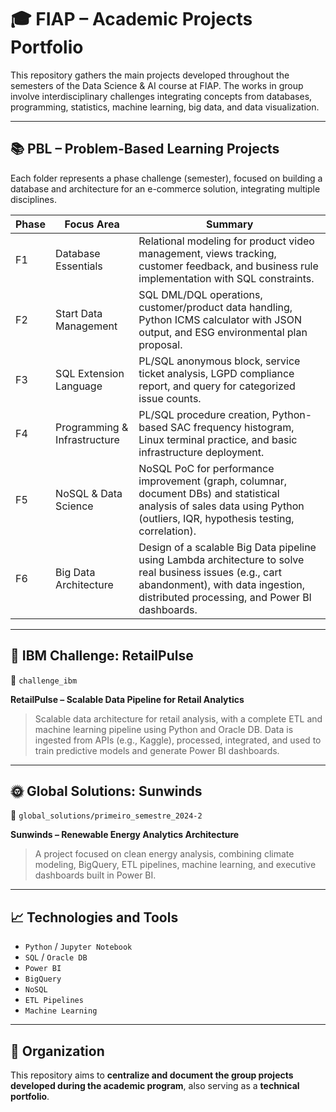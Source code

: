 # 🎓 FIAP – Academic Projects Portfolio

This repository gathers the main projects developed throughout the semesters of the Data Science & AI course at FIAP. The works in group involve interdisciplinary challenges integrating concepts from databases, programming, statistics, machine learning, big data, and data visualization.

---

## 📚 PBL – Problem-Based Learning Projects

Each folder represents a phase challenge (semester), focused on building a database and architecture for an e-commerce solution, integrating multiple disciplines.

| Phase | Focus Area | Summary |
|-------|------------|---------|
| F1 | Database Essentials | Relational modeling for product video management, views tracking, customer feedback, and business rule implementation with SQL constraints. |
| F2 | Start Data Management | SQL DML/DQL operations, customer/product data handling, Python ICMS calculator with JSON output, and ESG environmental plan proposal. |
| F3 | SQL Extension Language | PL/SQL anonymous block, service ticket analysis, LGPD compliance report, and query for categorized issue counts. |
| F4 | Programming & Infrastructure | PL/SQL procedure creation, Python-based SAC frequency histogram, Linux terminal practice, and basic infrastructure deployment. |
| F5 | NoSQL & Data Science | NoSQL PoC for performance improvement (graph, columnar, document DBs) and statistical analysis of sales data using Python (outliers, IQR, hypothesis testing, correlation). |
| F6 | Big Data Architecture | Design of a scalable Big Data pipeline using Lambda architecture to solve real business issues (e.g., cart abandonment), with data ingestion, distributed processing, and Power BI dashboards. |

---

## 🛒 IBM Challenge: RetailPulse

📁 `challenge_ibm`

**RetailPulse – Scalable Data Pipeline for Retail Analytics**

> Scalable data architecture for retail analysis, with a complete ETL and machine learning pipeline using Python and Oracle DB. Data is ingested from APIs (e.g., Kaggle), processed, integrated, and used to train predictive models and generate Power BI dashboards.

---

## 🌞 Global Solutions: Sunwinds

📁 `global_solutions/primeiro_semestre_2024-2`

**Sunwinds – Renewable Energy Analytics Architecture**

> A project focused on clean energy analysis, combining climate modeling, BigQuery, ETL pipelines, machine learning, and executive dashboards built in Power BI.

---

## 📈 Technologies and Tools

- `Python` / `Jupyter Notebook`
- `SQL` / `Oracle DB`
- `Power BI`
- `BigQuery`
- `NoSQL`
- `ETL Pipelines`
- `Machine Learning`

---

## 🚀 Organization

This repository aims to **centralize and document the group projects developed during the academic program**, also serving as a **technical portfolio**.

